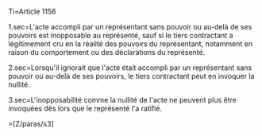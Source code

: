 Ti=Article 1156

1.sec=L'acte accompli par un représentant sans pouvoir ou au-delà de ses pouvoirs est inopposable au représenté, sauf si le tiers contractant a légitimement cru en la réalité des pouvoirs du représentant, notamment en raison du comportement ou des déclarations du représenté.

2.sec=Lorsqu'il ignorait que l'acte était accompli par un représentant sans pouvoir ou au-delà de ses pouvoirs, le tiers contractant peut en invoquer la nullité.

3.sec=L'inopposabilité comme la nullité de l'acte ne peuvent plus être invoquées dès lors que le représenté l'a ratifié.

=[Z/paras/s3]